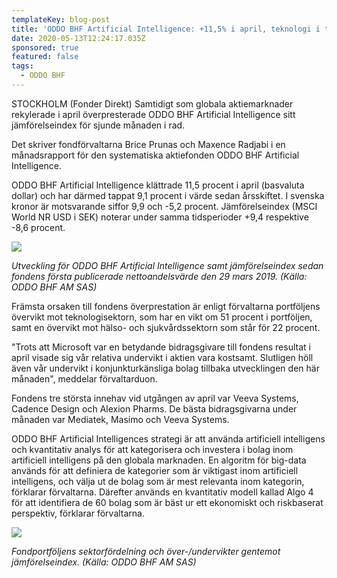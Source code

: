 ```yaml
---
templateKey: blog-post
title: 'ODDO BHF Artificial Intelligence: +11,5% i april, teknologi i topp'
date: 2020-05-13T12:24:17.035Z
sponsored: true
featured: false
tags:
  - ODDO BHF
---
```

STOCKHOLM (Fonder Direkt) Samtidigt som globala aktiemarknader rekylerade i april överpresterade ODDO BHF Artificial Intelligence sitt jämförelseindex för sjunde månaden i rad.

Det skriver fondförvaltarna Brice Prunas och Maxence Radjabi i en månadsrapport för den systematiska aktiefonden ODDO BHF Artificial Intelligence.

ODDO BHF Artificial Intelligence klättrade 11,5 procent i april (basvaluta dollar) och har därmed tappat 9,1 procent i värde sedan årsskiftet. I svenska kronor är motsvarande siffor 9,9 och -5,2 procent. Jämförelseindex (MSCI World NR USD i SEK) noterar under samma tidsperioder +9,4 respektive -8,6 procent.

![](/img/ai.png)

*Utveckling för ODDO BHF Artificial Intelligence samt jämförelseindex sedan fondens första publicerade nettoandelsvärde den 29 mars 2019. (Källa: ODDO BHF AM SAS)*

Främsta orsaken till fondens överprestation är enligt förvaltarna portföljens övervikt mot teknologisektorn, som har en vikt om 51 procent i portföljen, samt en övervikt mot hälso- och sjukvårdssektorn som står för 22 procent.

"Trots att Microsoft var en betydande bidragsgivare till fondens resultat i april visade sig vår relativa undervikt i aktien vara kostsamt. Slutligen höll även vår undervikt i konjunkturkänsliga bolag tillbaka utvecklingen den här månaden", meddelar förvaltarduon.

Fondens tre största innehav vid utgången av april var Veeva Systems, Cadence Design och Alexion Pharms. De bästa bidragsgivarna under månaden var Mediatek, Masimo och Veeva Systems.

ODDO BHF Artificial Intelligences strategi är att använda artificiell intelligens och kvantitativ analys för att kategorisera och investera i bolag inom artificiell intelligens på den globala marknaden. En algoritm för big-data används för att definiera de kategorier som är viktigast inom artificiell intelligens, och välja ut de bolag som är mest relevanta inom kategorin, förklarar förvaltarna. Därefter används en kvantitativ modell kallad Algo 4 för att identifiera de 60 bolag som är bäst ur ett ekonomiskt och riskbaserat perspektiv, förklarar förvaltarna.

![](/img/ai2.png)

*Fondportföljens sektorfördelning och över-/undervikter gentemot jämförelseindex. (Källa: ODDO BHF AM SAS)*
